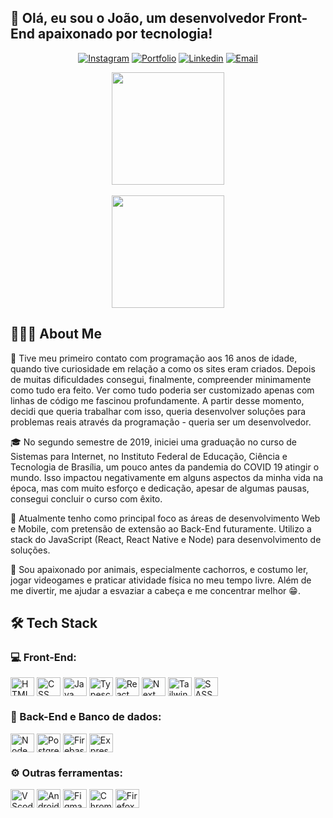 ## 👋 Olá, eu sou o João, um desenvolvedor Front-End apaixonado por tecnologia!

<div align="center">

[![Instagram][instagram-shield]][instagram-url]
[![Portfolio][portfolio-shield]][portfolio-url]
[![Linkedin][linkedin-shield]][linkedin-url]
[![Email][gmail-shield]][gmail-url]

</div>

<div align="center">
    <a href="https://github.com/joaosouza7">
        <img height="180em" src="https://github-readme-stats.vercel.app/api/top-langs/?username=joaosouza7&layout=compact&langs_count=16&theme=tokyonight" />
        <br/>
        <br/>
        <img height="180em" src="https://github-readme-stats.vercel.app/api/wakatime?username=joaosouza7&langs_count=8&theme=tokyonight&custom_title=Coding%20Time%20(Last%207%20days)&range=all_time&cache_seconds=14400" />
    </a>
</div>

## 👨🏻‍💻 About Me

🎯 Tive meu primeiro contato com programação aos 16 anos de idade, quando tive curiosidade em relação a como os sites eram criados. Depois de muitas dificuldades consegui, finalmente, compreender minimamente como tudo era feito. Ver como tudo poderia ser customizado apenas com linhas de código me fascinou profundamente. A partir desse momento, decidi que queria trabalhar com isso, queria desenvolver soluções para problemas reais através da programação - queria ser um desenvolvedor.

🎓 No segundo semestre de 2019, iniciei uma graduação no curso de Sistemas para Internet, no Instituto Federal de Educação, Ciência e Tecnologia de Brasília, um pouco antes da pandemia do COVID 19 atingir o mundo. Isso impactou negativamente em alguns aspectos da minha vida na época, mas com muito esforço e dedicação, apesar de algumas pausas, consegui concluir o curso com êxito.

🚀 Atualmente tenho como principal foco as áreas de desenvolvimento Web e Mobile, com pretensão de extensão ao Back-End futuramente. Utilizo a stack do JavaScript (React, React Native e Node) para desenvolvimento de soluções.

🐶 Sou apaixonado por animais, especialmente cachorros, e costumo ler, jogar videogames e praticar atividade física no meu tempo livre. Além de me divertir, me ajudar a esvaziar a cabeça e me concentrar melhor 😁.

## 🛠 Tech Stack

### 💻 Front-End:

<div style="display: inline_block">
    <img align="center" alt="HTML" width="38" height="30" src="https://cdn.jsdelivr.net/gh/devicons/devicon/icons/html5/html5-original.svg" />
    <img align="center" alt="CSS" width="38" height="30" src="https://cdn.jsdelivr.net/gh/devicons/devicon/icons/css3/css3-original.svg" />
    <img align="center" alt="Java Script" width="38" height="30" src="https://cdn.jsdelivr.net/gh/devicons/devicon/icons/javascript/javascript-original.svg" />
    <img align="center" alt="Typescript" width="38" height="30" src="https://cdn.jsdelivr.net/gh/devicons/devicon/icons/typescript/typescript-original.svg" />
    <img align="center" alt="React" width="38" height="30" src="https://cdn.jsdelivr.net/gh/devicons/devicon/icons/react/react-original.svg" />
    <img align="center" alt="Next" width="38" height="30" src="https://cdn.jsdelivr.net/gh/devicons/devicon/icons/nextjs/nextjs-original.svg" />
    <img align="center" alt="Tailwind" width="38" height="30" src="https://cdn.jsdelivr.net/gh/devicons/devicon/icons/tailwindcss/tailwindcss-plain.svg" />
    <img align="center" alt="SASS" width="38" height="30" src="https://cdn.jsdelivr.net/gh/devicons/devicon/icons/sass/sass-original.svg" />
</div>

### 🎲 Back-End e Banco de dados:

<div style="display: inline_block">
    <img align="center" alt="Node" width="38" height="30" src="https://cdn.jsdelivr.net/gh/devicons/devicon/icons/nodejs/nodejs-original.svg" />
    <img align="center" alt="PostgreSQL" width="38" height="30" src="https://cdn.jsdelivr.net/gh/devicons/devicon/icons/postgresql/postgresql-original.svg" />
    <img align="center" alt="Firebase" width="38" height="30" src="https://cdn.jsdelivr.net/gh/devicons/devicon/icons/firebase/firebase-plain.svg" />
    <img align="center" alt="Express.js" width="38" height="30" src="https://cdn.jsdelivr.net/gh/devicons/devicon/icons/express/express-original.svg" />
    
</div>

### ⚙️ Outras ferramentas:

<div style="display: inline_block">
    <img align="center" alt="VScode" width="38" height="30" src="https://cdn.jsdelivr.net/gh/devicons/devicon/icons/vscode/vscode-original.svg" />
    <img align="center" alt="Android Studio" width="38" height="30" src="https://cdn.jsdelivr.net/gh/devicons/devicon/icons/androidstudio/androidstudio-original.svg" />
    <img align="center" alt="Figma" width="38" height="30" src="https://cdn.jsdelivr.net/gh/devicons/devicon/icons/figma/figma-original.svg" />
    <img align="center" alt="Chrome" width="38" height="30" src="https://cdn.jsdelivr.net/gh/devicons/devicon/icons/chrome/chrome-original.svg" />
    <img align="center" alt="Firefox" width="38" height="30" src="https://cdn.jsdelivr.net/gh/devicons/devicon/icons/firefox/firefox-original.svg" />
    
</div>
</br>

<!--LINKS E IMAGENS-->

[portfolio-shield]: https://img.shields.io/badge/-portfolio-3423A6?style=for-the-badge&logo=Google-Chrome&logoColor=white
[portfolio-url]: https://portfolio-joaosouza7.vercel.app/
[instagram-shield]: https://img.shields.io/badge/Instagram-E4405F?style=for-the-badge&logo=instagram&logoColor=white
[instagram-url]: https://instagram.com/joaossouza07
[linkedin-shield]: https://img.shields.io/badge/Joao%20Souza-0077B5?style=for-the-badge&logo=linkedin&logoColor=white
[linkedin-url]: https://www.linkedin.com/in/joaosouzadesenvolvedorweb
[gmail-shield]: https://img.shields.io/badge/joaoosouza07@gmail.com-D14836?style=for-the-badge&logo=gmail&logoColor=white
[gmail-url]: mailto:joaoosouza07@gmail.com
